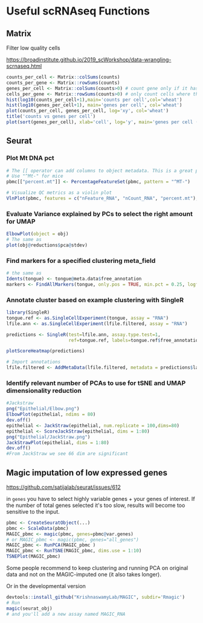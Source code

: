 # Useful scRNAseq Functions

## Matrix

Filter low quality cells

https://broadinstitute.github.io/2019_scWorkshop/data-wrangling-scrnaseq.html

```R
counts_per_cell <- Matrix::colSums(counts)
counts_per_gene <- Matrix::rowSums(counts)
genes_per_cell <- Matrix::colSums(counts>0) # count gene only if it has non-zero reads mapped.
cells_per_gene <- Matrix::rowSums(counts>0) # only count cells where the gene is expressed
hist(log10(counts_per_cell+1),main='counts per cell',col='wheat')
hist(log10(genes_per_cell+1), main='genes per cell', col='wheat')
plot(counts_per_cell, genes_per_cell, log='xy', col='wheat')
title('counts vs genes per cell')
plot(sort(genes_per_cell), xlab='cell', log='y', main='genes per cell (ordered)')
```



## Seurat

### Plot Mt DNA pct

```R
# The [[ operator can add columns to object metadata. This is a great place to stash QC stats
# Use "^Mt-" for mice
pbmc[["percent.mt"]] <- PercentageFeatureSet(pbmc, pattern = "^MT-")

# Visualize QC metrics as a violin plot
VlnPlot(pbmc, features = c("nFeature_RNA", "nCount_RNA", "percent.mt"), ncol = 3)
```

### Evaluate Variance explained by PCs to select the right amount for UMAP

```R
ElbowPlot(object = obj)
# The same as 
plot(obj@reductions$pca@stdev)
```

### Find markers for a specified clustering meta_field

```r
# the same as 
Idents(tongue) <- tongue@meta.data$free_annotation
markers <- FindAllMarkers(tongue, only.pos = TRUE, min.pct = 0.25, logfc.threshold = 0.25, test.use = "roc")
```

### Annotate cluster based on example clustering with SingleR

```r
library(SingleR)
tongue.ref <- as.SingleCellExperiment(tongue, assay = "RNA")
lfile.ann <- as.SingleCellExperiment(lfile.filtered, assay = "RNA")

predictions <- SingleR(test=lfile.ann, assay.type.test=1, 
                       ref=tongue.ref, labels=tongue.ref$free_annotation)

plotScoreHeatmap(predictions)

# Import annotations
lfile.filtered <- AddMetaData(lfile.filtered, metadata = predictions$labels, col.name = "free_annotation")
```

### Identify relevant number of PCAs to use for tSNE and UMAP dimensionality reduction

```r
#Jackstraw 
png("Epithelial/Elbow.png")
ElbowPlot(epithelial, ndims = 80)
dev.off()
epithelial <- JackStraw(epithelial, num.replicate = 100,dims=80)
epithelial <- ScoreJackStraw(epithelial, dims = 1:80)
png("Epithelial/JackStraw.png")
JackStrawPlot(epithelial, dims = 1:80)
dev.off()
#From JackStraw we see 66 dim are significant
```

## Magic imputation of low expressed genes

https://github.com/satijalab/seurat/issues/612

in `genes` you have to select highly variable genes + your genes of interest. If the number of total genes selected it's too slow, results will become too sensitive to the input.

```r
pbmc <- CreateSeuratObject(...)
pbmc <- ScaleData(pbmc)
MAGIC_pbmc <- magic(pbmc, genes=pbmc@var.genes)
# or MAGIC_pbmc <- magic(pbmc, genes="all_genes")
MAGIC_pbmc <- RunPCA(MAGIC_pbmc )
MAGIC_pbmc <- RunTSNE(MAGIC_pbmc, dims.use = 1:10)
TSNEPlot(MAGIC_pbmc)
```

Some people recommend to keep clustering and running PCA on original data and not on the MAGIC-imputed one (it also takes longer).

Or in the developmental version

```r
devtools::install_github("KrishnaswamyLab/MAGIC", subdir='Rmagic')
# Run
magic(seurat_obj)
# and you'll add a new assay named MAGIC_RNA
```

